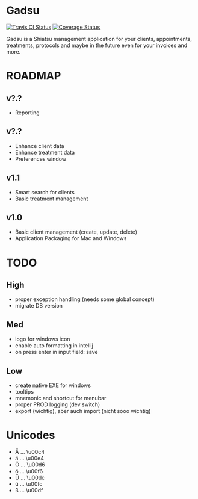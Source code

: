 # Gadsu

[![Travis CI Status](https://travis-ci.org/christophpickl/gadsu.svg?branch=master)](https://travis-ci.org/christophpickl/gadsu) [![Coverage Status](https://coveralls.io/repos/github/christophpickl/gadsu/badge.svg?branch=master)](https://coveralls.io/github/christophpickl/gadsu?branch=master)

Gadsu is a Shiatsu management application for your clients, appointments, treatments, protocols and maybe in the future even for your invoices and more.


# ROADMAP

## v?.?

* Reporting

## v?.?

* Enhance client data
* Enhance treatment data
* Preferences window

## v1.1

* Smart search for clients
* Basic treatment management

## v1.0

* Basic client management (create, update, delete)
* Application Packaging for Mac and Windows

# TODO

## High

* proper exception handling (needs some global concept)
* migrate DB version

## Med

* logo for windows icon
* enable auto formatting in intellij
* on press enter in input field: save

## Low

* create native EXE for windows
* tooltips
* mnemonic and shortcut for menubar
* proper PROD logging (dev switch)
* export (wichtig), aber auch import (nicht sooo wichtig)


# Unicodes

* Ä ... \u00c4
* ä ... \u00e4
* Ö ... \u00d6
* ö ... \u00f6
* Ü ... \u00dc
* ü ... \u00fc
* ß ... \u00df